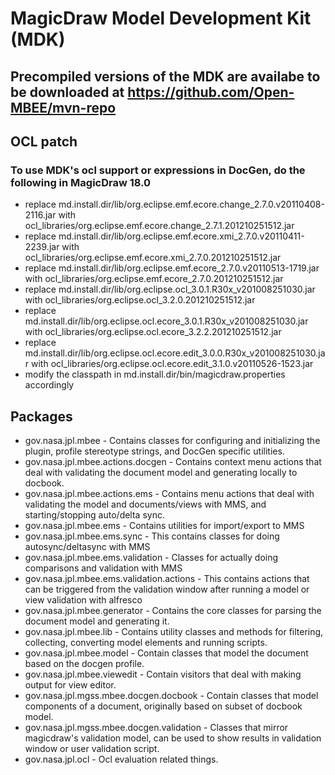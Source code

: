 # MagicDraw Model Development Kit (MDK)

## Precompiled versions of the MDK are availabe to be downloaded at https://github.com/Open-MBEE/mvn-repo

## OCL patch

### To use MDK's ocl support or expressions in DocGen, do the following in MagicDraw 18.0
- replace md.install.dir/lib/org.eclipse.emf.ecore.change_2.7.0.v20110408-2116.jar with ocl_libraries/org.eclipse.emf.ecore.change_2.7.1.201210251512.jar
- replace md.install.dir/lib/org.eclipse.emf.ecore.xmi_2.7.0.v20110411-2239.jar with ocl_libraries/org.eclipse.emf.ecore.xmi_2.7.0.201210251512.jar
- replace md.install.dir/lib/org.eclipse.emf.ecore_2.7.0.v20110513-1719.jar with ocl_libraries/org.eclipse.emf.ecore_2.7.0.201210251512.jar
- replace md.install.dir/lib/org.eclipse.ocl_3.0.1.R30x_v201008251030.jar with ocl_libraries/org.eclipse.ocl_3.2.0.201210251512.jar
- replace md.install.dir/lib/org.eclipse.ocl.ecore_3.0.1.R30x_v201008251030.jar with ocl_libraries/org.eclipse.ocl.ecore_3.2.2.201210251512.jar
- replace md.install.dir/lib/org.eclipse.ocl.ecore.edit_3.0.0.R30x_v201008251030.jar with ocl_libraries/org.eclipse.ocl.ecore.edit_3.1.0.v20110526-1523.jar
- modify the classpath in md.install.dir/bin/magicdraw.properties accordingly

## Packages

- gov.nasa.jpl.mbee - Contains classes for configuring and initializing the plugin, profile stereotype strings, and DocGen specific utilities.
- gov.nasa.jpl.mbee.actions.docgen - Contains context menu actions that deal with validating the document model and generating locally to docbook.
- gov.nasa.jpl.mbee.actions.ems - Contains menu actions that deal with validating the model and documents/views with MMS, and starting/stopping auto/delta sync.
- gov.nasa.jpl.mbee.ems - Contains utilities for import/export to MMS
- gov.nasa.jpl.mbee.ems.sync - This contains classes for doing autosync/deltasync with MMS
- gov.nasa.jpl.mbee.ems.validation - Classes for actually doing comparisons and validation with MMS
- gov.nasa.jpl.mbee.ems.validation.actions - This contains actions that can be triggered from the validation window after running a model or view validation with alfresco
- gov.nasa.jpl.mbee.generator - Contains the core classes for parsing the document model and generating it.
- gov.nasa.jpl.mbee.lib - Contains utility classes and methods for filtering, collecting, converting model elements and running scripts.
- gov.nasa.jpl.mbee.model - Contain classes that model the document based on the docgen profile.
- gov.nasa.jpl.mbee.viewedit - Contain visitors that deal with making output for view editor.
- gov.nasa.jpl.mgss.mbee.docgen.docbook - Contain classes that model components of a document, originally based on subset of docbook model.
- gov.nasa.jpl.mgss.mbee.docgen.validation - Classes that mirror magicdraw's validation model, can be used to show results in validation window or user validation script.
- gov.nasa.jpl.ocl - Ocl evaluation related things.

